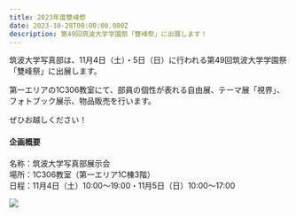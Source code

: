 ```yaml
---
title: 2023年度雙峰祭
date: 2023-10-28T00:00:00.000Z
description: 第49回筑波大学学園祭「雙峰祭」に出展します！
---
```

筑波大学写真部は、11月4日（土）・5日（日）に行われる第49回筑波大学学園祭「雙峰祭」に出展します。

第一エリアの1C306教室にて、部員の個性が表れる自由展、テーマ展「視界」、フォトブック展示、物品販売を行います。

ぜひお越しください！

#### 企画概要
名称：筑波大学写真部展示会\
場所：1C306教室（第一エリア1C棟3階）\
日程：11月4日（土）10:00～19:00・11月5日（日）10:00～17:00

![](/img/blog-23sohosai.jpeg)
